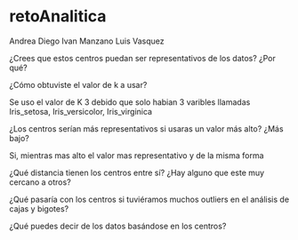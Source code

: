 # retoAnalitica

Andrea Diego
Ivan Manzano
Luis Vasquez


¿Crees que estos centros puedan ser representativos de los datos? ¿Por qué?




¿Cómo obtuviste el valor de k a usar?

Se uso el valor de K 3 debido que solo habian 3 varibles llamadas Iris_setosa, Iris_versicolor, Iris_virginica


¿Los centros serían más representativos si usaras un valor más alto? ¿Más bajo?

Si, mientras mas alto el valor mas representativo y de la misma forma 

¿Qué distancia tienen los centros entre sí? ¿Hay alguno que este muy cercano a otros?



¿Qué pasaría con los centros si tuviéramos muchos outliers en el análisis de cajas y bigotes?

¿Qué puedes decir de los datos basándose en los centros?
